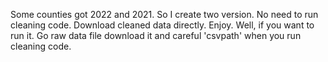 Some counties got 2022 and 2021. So I create two version. No need to run cleaning code. Download cleaned data directly. Enjoy. Well, if you want to run it. Go raw data file download it and careful 'csvpath' when you run cleaning code.
